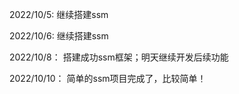 2022/10/5:
    继续搭建ssm

2022/10/6:
继续搭建ssm

2022/10/8：
搭建成功ssm框架；明天继续开发后续功能


2022/10/10：
简单的ssm项目完成了，比较简单！